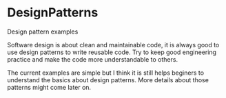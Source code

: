 # DesignPatterns
Design pattern examples

Software design is about clean and maintainable code, it is always good to use design patterns to write reusable code. Try to keep good engineering practice and make the code more understandable to others.

The current examples are simple but I think it is still helps beginers to understand the basics about design patterns. More details about those patterns might come later on.
